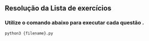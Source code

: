 ## Resolução da Lista de exercícios

### Utilize o comando abaixo para executar cada questão .


`` python3 {filename}.py ``
